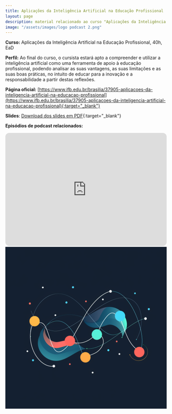 ```yaml
---
title: Aplicações da Inteligência Artificial na Educação Profissional
layout: page
description: material relacionado ao curso "Aplicações da Inteligência Artificial na Educação Profissional", ofertado pelo Instituto Federal de Brasília, Campus Brasília
image: "/assets/images/logo podcast 2.png"
---
```


**Curso:** Aplicações da Inteligência Artificial na Educação Profissional, 40h, EaD

**Perfil:** Ao final do curso, o cursista estará apto a compreender e utilizar a inteligência artificial como uma ferramenta de apoio à educação profissional, podendo analisar as suas vantagens, as suas limitações e as suas boas práticas, no intuito de educar para a inovação e a responsabilidade a partir destas reflexões.

**Página oficial:** [https://www.ifb.edu.br/brasilia/37905-aplicacoes-da-inteligencia-artificial-na-educacao-profissional](https://www.ifb.edu.br/brasilia/37905-aplicacoes-da-inteligencia-artificial-na-educacao-profissional){:target="_blank"}

**Slides**: [Download dos slides em PDF](https://bit.ly/49JIg2T){:target="_blank"}

**Episódios de podcast relacionados:**
<iframe style="border-radius:12px" src="https://open.spotify.com/embed/playlist/1L8b1Jov1eBu1UqySyhP55?utm_source=generator" width="100%" height="352" frameBorder="0" allowfullscreen="" allow="autoplay; clipboard-write; encrypted-media; fullscreen; picture-in-picture" loading="lazy"></iframe>

<img src="/assets/images/logo podcast 2.png">
